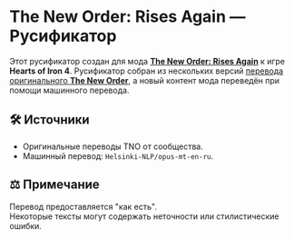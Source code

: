 # The New Order: Rises Again — Русификатор

Этот русификатор создан для мода [**The New Order: Rises Again**](https://steamcommunity.com/sharedfiles/filedetails/?id=3583339918) к игре **Hearts of Iron 4**.
Русификатор собран из нескольких версий [перевода оригинального **The New Order**](https://steamcommunity.com/sharedfiles/filedetails/?id=2351077206), а новый контент мода переведён при помощи машинного перевода.

## 🛠️ Источники
- Оригинальные переводы TNO от сообщества.
- Машинный перевод: `Helsinki-NLP/opus-mt-en-ru`.

## ⚖️ Примечание
Перевод предоставляется "как есть".  
Некоторые тексты могут содержать неточности или стилистические ошибки.
